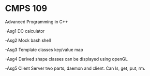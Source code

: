 # CMPS 109
Advanced Programming in C++

-Asg1 DC calculator

-Asg2 Mock bash shell

-Asg3 Template classes key/value map

-Asg4 Derived shape classes can be displayed using openGL

-Asg5 Client Server two parts, daemon and client. Can ls, get, put, rm.
